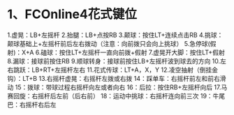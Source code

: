 
# 1、FCOnline4花式键位

1.虚晃：LB+左摇杆
2.抬腿：LB+点按RB
3.颠球：按住LT+连续点击RB
4.挑球：颠球基础上+左摇杆前后左右拨动（注意：向前拨只会向上挑球）
5.急停球(假射)：X+A
6.磕球：按住LT+左摇杆一直向前拨+假射
7.虚晃开大脚：按住LT+假射
8.漏球：接球前按住RB
9.顺球转身：接球前按住LB+左摇杆波到球去的方向
10.左右跳跃：LB+RT+左摇杆左右
11.花式传球：LT+A，X，Y
12.凌空抽射（倒挂金钩）：LT+B
13.右摇杆虚晃：右摇杆左拨或右拨
14：踩单车：右摇杆前左和前右滑动
15：拨球：带球过程右摇杆向左或者向右
16：后拉：按住RB+左摇杆向后
17.马赛回旋：右摇杆后左前（后右前）
18：运动中挑球：右摇杆连向前三次
19：牛尾巴：右摇杆右后左
